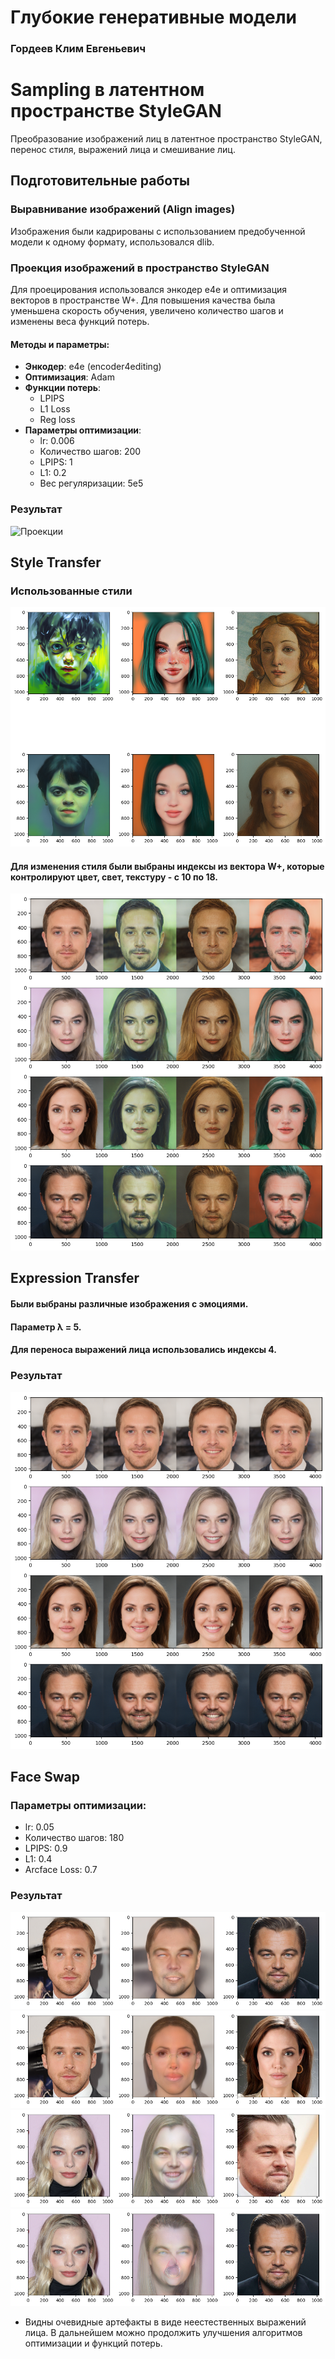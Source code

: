 # Глубокие генеративные модели
### Гордеев Клим Евгеньевич
#
# Sampling в латентном пространстве StyleGAN

Преобразование изображений лиц в латентное пространство StyleGAN, перенос стиля, выражений лица и смешивание лиц.

## Подготовительные работы

### Выравнивание изображений (Align images)
Изображения были кадрированы с использованием предобученной модели к одному формату, использовался dlib.

### Проекция изображений в пространство StyleGAN
Для проецирования использовался энкодер e4e и оптимизация векторов в пространстве W+. Для повышения качества была уменьшена скорость обучения, увеличено количество шагов и изменены веса функций потерь.

#### Методы и параметры:
- **Энкодер**: e4e (encoder4editing)
- **Оптимизация**: Adam
- **Функции потерь**:
  - LPIPS
  - L1 Loss 
  - Reg loss
- **Параметры оптимизации**:
  - lr: 0.006
  - Количество шагов: 200
  - LPIPS: 1
  - L1: 0.2
  - Вес регуляризации: 5e5
 
### Результат
![Проекции](images/Проекции.png)

## Style Transfer
### Использованные стили
![Styles](images/styles.png)

#### Для изменения стиля были выбраны индексы из вектора W+, которые контролируют цвет, свет, текстуру - с 10 по 18.
![Style_transfer](images/style_transfer.png)

## Expression Transfer

#### Были выбраны различные изображения с эмоциями.

#### Параметр **λ = 5**.

#### Для переноса выражений лица использовались индексы 4.

### Результат
![Эмоции](images/эмоции.png)

## Face Swap

### Параметры оптимизации:
- lr: 0.05
- Количество шагов: 180
- LPIPS: 0.9
- L1: 0.4
- Arcface Loss: 0.7

### Результат
![Face_swap](images/face_swap_1.png)
![Face_swap](images/face_swap_2.png)
![Face_swap](images/face_swap_3.png)
![Face_swap](images/face_swap_4.png)

- Видны очевидные артефакты в виде неестественных выражений лица. В дальнейшем можно продолжить улучшения алгоритмов оптимизации и функций потерь.


